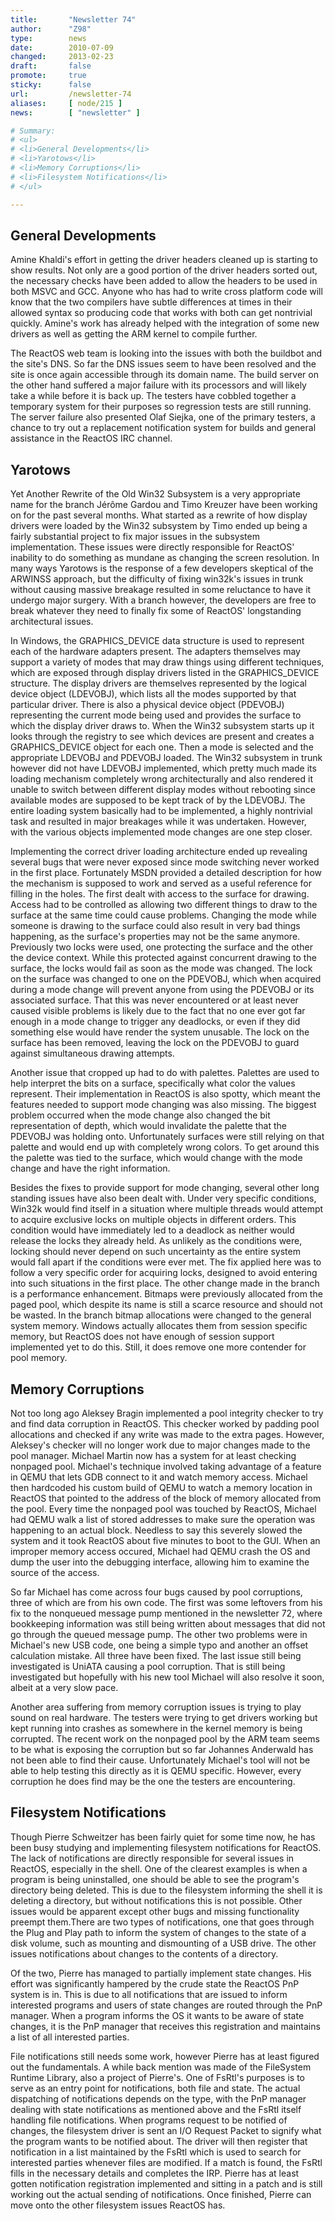 ```yaml
---
title:       "Newsletter 74"
author:      "Z98"
type:        news
date:        2010-07-09
changed:     2013-02-23
draft:       false
promote:     true
sticky:      false
url:         /newsletter-74
aliases:     [ node/215 ]
news:        [ "newsletter" ]

# Summary:
# <ul>
# <li>General Developments</li>
# <li>Yarotows</li>
# <li>Memory Corruptions</li>
# <li>Filesystem Notifications</li>
# </ul>

---
```

<h2>General Developments</h2>
<p>Amine Khaldi's effort in getting the driver headers cleaned up is starting to show results.  Not only are a good portion of the driver headers sorted out, the necessary checks have been added to allow the headers to be used in both MSVC and GCC.  Anyone who has had to write cross platform code will know that the two compilers have subtle differences at times in their allowed syntax so producing code that works with both can get nontrivial quickly. Amine's work has already helped with the integration of some new drivers as well as getting the ARM kernel to compile further.</p>
<p>The ReactOS web team is looking into the issues with both the buildbot and the site's DNS.  So far the DNS issues seem to have been resolved and the site is once again accessible through its domain name. The build server on the other hand suffered a major failure with its processors and will likely take a while before it is back up. The testers have cobbled together a temporary system for their purposes so regression tests are still running. The server failure also presented Olaf Siejka, one of the primary testers, a chance to try out a replacement notification system for builds and general assistance in the ReactOS IRC channel.</p>
<h2>Yarotows</h2>
<p>Yet Another Rewrite of the Old Win32 Subsystem is a very appropriate name for the branch&nbsp;J&eacute;r&ocirc;me Gardou and Timo Kreuzer have been working on for the past several months.  What started as a rewrite of how display drivers were loaded by the Win32 subsystem by Timo ended up being a fairly substantial project to fix major issues in the subsystem implementation.  These issues were directly responsible for ReactOS' inability to do something as mundane as changing the screen resolution.  In many ways Yarotows is the response of a few developers skeptical of the ARWINSS approach, but the difficulty of fixing win32k's issues in trunk without causing massive breakage resulted in some reluctance to have it undergo major surgery.  With a branch however, the developers are free to break whatever they need to finally fix some of ReactOS' longstanding architectural issues.</p>
<p>In Windows, the GRAPHICS_DEVICE data structure is used to represent each of the hardware adapters present. The adapters themselves may support a variety of modes that may draw things using different techniques, which are exposed through display drivers listed in the GRAPHICS_DEVICE structure. The display drivers are themselves represented by the logical device object (LDEVOBJ), which lists all the modes supported by that particular driver. There is also a physical device object (PDEVOBJ) representing the current mode being used and provides the surface to which the display driver draws to. When the Win32 subsystem starts up it looks through the registry to see which devices are present and creates a GRAPHICS_DEVICE object for each one. Then a mode is selected and the appropriate LDEVOBJ and PDEVOBJ loaded.  The Win32 subsystem in trunk however did not have LDEVOBJ implemented, which pretty much made its loading mechanism completely wrong architecturally and also rendered it unable to switch between different display modes without rebooting since available modes are supposed to be kept track of by the LDEVOBJ. The entire loading system basically had to be implemented, a highly nontrivial task and resulted in major breakages while it was undertaken. However, with the various objects implemented mode changes are one step closer.</p>
<p>Implementing the correct driver loading architecture ended up revealing several bugs that were never exposed since mode switching never worked in the first place.  Fortunately MSDN provided a detailed description for how the mechanism is supposed to work and served as a useful reference for filling in the holes. The first dealt with access to the surface for drawing.  Access had to be controlled as allowing two different things to draw to the surface at the same time could cause problems.  Changing the mode while someone is drawing to the surface could also result in very bad things happening, as the surface's properties may not be the same anymore.  Previously two locks were used, one protecting the surface and the other the device context.  While this protected against concurrent drawing to the surface, the locks would fail as soon as the mode was changed.  The lock on the surface was changed to one on the PDEVOBJ, which when acquired during a mode change will prevent anyone from using the PDEVOBJ or its associated surface.  That this was never encountered or at least never caused visible problems is likely due to the fact that no one ever got far enough in a mode change to trigger any deadlocks, or even if they did something else would have render the system unusable.  The lock on the surface has been removed, leaving the lock on the PDEVOBJ to guard against simultaneous drawing attempts.</p>
<p>Another issue that cropped up had to do with palettes.  Palettes are used to help interpret the bits on a surface, specifically what color the values represent.  Their implementation in ReactOS is also spotty, which meant the features needed to support mode changing was also missing.  The biggest problem occurred when the mode change also changed the bit representation of depth, which would invalidate the palette that the PDEVOBJ was holding onto.  Unfortunately surfaces were still relying on that palette and would end up with completely wrong colors.  To get around this the palette was tied to the surface, which would change with the mode change and have the right information.</p>
<p>Besides the fixes to provide support for mode changing, several other long standing issues have also been dealt with. Under very specific conditions, Win32k would find itself in a situation where multiple threads would attempt to acquire exclusive locks on multiple objects in different orders. This condition would have immediately led to a deadlock as neither would release the locks they already held. As unlikely as the conditions were, locking should never depend on such uncertainty as the entire system would fall apart if the conditions were ever met. The fix applied here was to follow a very specific order for acquiring locks, designed to avoid entering into such situations in the first place. The other change made in the branch is a performance enhancement. Bitmaps were previously allocated from the paged pool, which despite its name is still a scarce resource and should not be wasted. In the branch bitmap allocations were changed to the general system memory. Windows actually allocates them from session specific memory, but ReactOS does not have enough of session support implemented yet to do this. Still, it does remove one more contender for pool memory.</p>
<h2>Memory Corruptions</h2>
<p>Not too long ago Aleksey Bragin implemented a pool integrity checker to try and find data corruption in ReactOS. This checker worked by padding pool allocations and checked if any write was made to the extra pages. However, Aleksey's checker will no longer work due to major changes made to the pool manager.  Michael Martin now has a system for at least checking nonpaged pool.  Michael's technique involved taking advantage of a feature in QEMU that lets GDB connect to it and watch memory access.  Michael then hardcoded his custom build of QEMU to watch a memory location in ReactOS that pointed to the address of the block of memory allocated from the pool.  Every time the nonpaged pool was touched by ReactOS, Michael had QEMU walk a list of stored addresses to make sure the operation was happening to an actual block.  Needless to say this severely slowed the system and it took ReactOS about five minutes to boot to the GUI.  When an improper memory access occured, Michael had QEMU crash the OS and dump the user into the debugging interface, allowing him to examine the source of the access.</p>
<p>So far Michael has come across four bugs caused by pool corruptions, three of which are from his own code.  The first was some leftovers from his fix to the nonqueued message pump mentioned in the newsletter 72, where bookkeeping information was still being written about messages that did not go through the queued message pump.  The other two problems were in Michael's new USB code, one being a simple typo and another an offset calculation mistake.  All three have been fixed.  The last issue still being investigated is UniATA causing a pool corruption.  That is still being investigated but hopefully with his new tool Michael will also resolve it soon, albeit at a very slow pace.</p>
<p>Another area suffering from memory corruption issues is trying to play sound on real hardware.  The testers were trying to get drivers working but kept running into crashes as somewhere in the kernel memory is being corrupted.  The recent work on the nonpaged pool by the ARM team seems to be what is exposing the corruption but so far Johannes Anderwald has not been able to find their cause.  Unfortunately Michael's tool will not be able to help testing this directly as it is QEMU specific.  However, every corruption he does find may be the one the testers are encountering.</p>
<h2>Filesystem Notifications</h2>
<p>Though Pierre Schweitzer has been fairly quiet for some time now, he has been busy studying and implementing filesystem notifications for ReactOS.  The lack of notifications are directly responsible for several issues in ReactOS, especially in the shell. One of the clearest examples is when a program is being uninstalled, one should be able to see the program's directory being deleted. This is due to the filesystem informing the shell it is deleting a directory, but without notifications this is not possible. Other issues would be apparent except other bugs and missing functionality preempt them.There are two types of notifications, one that goes through the Plug and Play path to inform the system of changes to the state of a disk volume, such as mounting and dismounting of a USB drive.  The other issues notifications about changes to the contents of a directory.</p>
<p>Of the two, Pierre has managed to partially implement state changes.  His effort was significantly hampered by the crude state the ReactOS PnP system is in.  This is due to all notifications that are issued to inform interested programs and users of state changes are routed through the PnP manager.  When a program informs the OS it wants to be aware of state changes, it is the PnP manager that receives this registration and maintains a list of all interested parties.</p>
<p>File notifications still needs some work, however Pierre has at least figured out the fundamentals.  A while back mention was made of the FileSystem Runtime Library, also a project of Pierre's.  One of FsRtl's purposes is to serve as an entry point for notifications, both file and state. The actual dispatching of notifications depends on the type, with the PnP manager dealing with state notifications as mentioned above and the FsRtl itself handling file notifications.  When programs request to be notified of changes, the filesystem driver is sent an I/O Request Packet to signify what the program wants to be notified about.  The driver will then register that notification in a list maintained by the FsRtl which is used to search for interested parties whenever files are modified.  If a match is found, the FsRtl fills in the necessary details and completes the IRP.  Pierre has at least gotten notification registration implemented and sitting in a patch and is still working out the actual sending of notifications.  Once finished, Pierre can move onto the other filesystem issues ReactOS has.</p>
